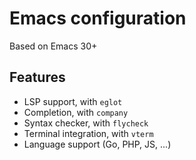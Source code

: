 # Emacs configuration

Based on Emacs 30+

## Features

- LSP support, with `eglot`
- Completion, with `company`
- Syntax checker, with `flycheck`
- Terminal integration, with `vterm`
- Language support (Go, PHP, JS, ...)

